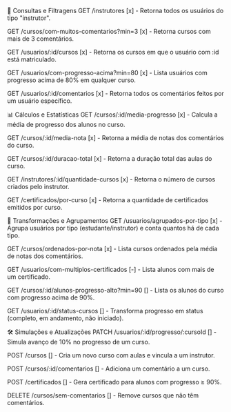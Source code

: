 🧠 Consultas e Filtragens
GET /instrutores [x] - Retorna todos os usuários do tipo "instrutor".

GET /cursos/com-muitos-comentarios?min=3 [x] - Retorna cursos com mais de 3 comentários.

GET /usuarios/:id/cursos [x] - Retorna os cursos em que o usuário com :id está matriculado.

GET /usuarios/com-progresso-acima?min=80 [x] - Lista usuários com progresso acima de 80% em qualquer curso.

GET /usuarios/:id/comentarios [x] - Retorna todos os comentários feitos por um usuário específico.

📊 Cálculos e Estatísticas
GET /cursos/:id/media-progresso [x] - Calcula a média de progresso dos alunos no curso.

GET /cursos/:id/media-nota [x] - Retorna a média de notas dos comentários do curso.

GET /cursos/:id/duracao-total [x] - Retorna a duração total das aulas do curso.

GET /instrutores/:id/quantidade-cursos [x] - Retorna o número de cursos criados pelo instrutor.

GET /certificados/por-curso [x] - Retorna a quantidade de certificados emitidos por curso.

🧩 Transformações e Agrupamentos
GET /usuarios/agrupados-por-tipo [x] - Agrupa usuários por tipo (estudante/instrutor) e conta quantos há de cada tipo.

GET /cursos/ordenados-por-nota [x] - Lista cursos ordenados pela média de notas dos comentários.

GET /usuarios/com-multiplos-certificados [-] - Lista alunos com mais de um certificado.

GET /cursos/:id/alunos-progresso-alto?min=90 [] - Lista os alunos do curso com progresso acima de 90%.

GET /usuarios/:id/status-cursos [] - Transforma progresso em status (completo, em andamento, não iniciado).

🛠️ Simulações e Atualizações
PATCH /usuarios/:id/progresso/:cursoId [] - Simula avanço de 10% no progresso de um curso.

POST /cursos [] - Cria um novo curso com aulas e vincula a um instrutor.

POST /cursos/:id/comentarios [] - Adiciona um comentário a um curso.

POST /certificados [] - Gera certificado para alunos com progresso ≥ 90%.

DELETE /cursos/sem-comentarios [] - Remove cursos que não têm comentários.